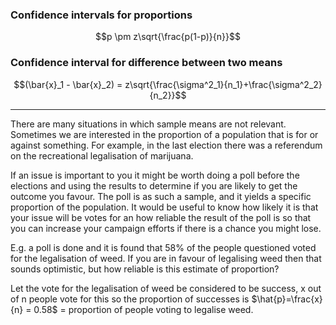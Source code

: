 ### Confidence intervals for proportions
$$p \pm z\sqrt{\frac{p(1-p)}{n}}$$

### Confidence interval for difference between two means
$$(\bar{x}_1 - \bar{x}_2) = z\sqrt{\frac{\sigma^2_1}{n_1}+\frac{\sigma^2_2}{n_2}}$$
_____

There are many situations in which sample means are not relevant. Sometimes we are interested in the proportion of a population that is for or against something. For example, in the last election there was a referendum on the recreational legalisation of marijuana.

If an issue is important to you it might be worth doing a poll before the elections and using the results to determine if you are likely to get the outcome you favour. The poll is as such a sample,  and it yields a specific proportion of the population. It would be useful to know how likely it is that your issue will be votes for an how reliable the result of the poll is so that you can increase your campaign efforts if there is a chance you might lose.

E.g. a poll is done and it is found that 58% of the people questioned voted for the legalisation of weed. If you are in favour of legalising weed then that sounds optimistic, but how reliable is this estimate of proportion?

Let the vote for the legalisation of weed be considered to be success, x out of n people vote for this so the proportion of successes is $\hat{p}=\frac{x}{n} = 0.58$ = proportion of people voting to legalise weed.